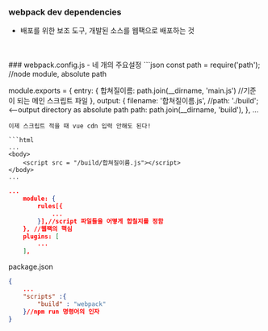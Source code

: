 ### webpack dev dependencies
- 배포를 위한 보조 도구, 개발된 소스를 웹팩으로 배포하는 것
<br/>
<br/>
### webpack.config.js
- 네 개의 주요설정
```json
const path = require('path'); //node module, absolute path

module.exports = {
    entry: {
        합쳐질이름: path.join(__dirname, 'main.js') //기준이 되는 메인 스크립트 파일
    },
    output: {
        filename: '합쳐질이름.js',
        //path: './build'; <--output directory as absolute path
        path: path.join(__dirname, 'build'),
    },
    ...
```
이제 스크립트 적을 때 vue cdn 입력 안해도 된다!

```html
...
<body>
    <script src = "/build/합쳐질이름.js"></script>
</body>
...
```

```json
...    
    module: {
        rules[{
            ...
        }],//script 파일들을 어떻게 합칠지를 정함
    }, //웹팩의 핵심
    plugins: [
        ...
    ],
```
package.json
```json
{
    ...
    "scripts" :{
        "build" : "webpack"
    }//npm run 명령어의 인자
}
```
